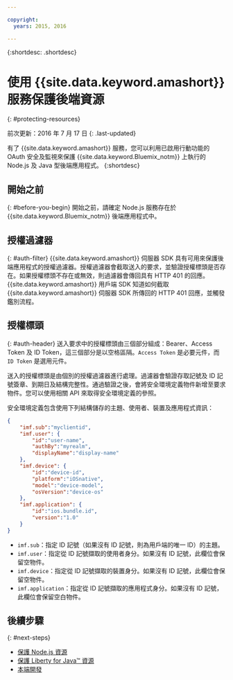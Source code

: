 ```yaml
---

copyright:
  years: 2015, 2016

---
```


{:shortdesc: .shortdesc}

# 使用 {{site.data.keyword.amashort}} 服務保護後端資源
{: #protecting-resources}

前次更新：2016 年 7 月 17 日
{: .last-updated}


有了 {{site.data.keyword.amashort}} 服務，您可以利用已啟用行動功能的 OAuth 安全及監視來保護 {{site.data.keyword.Bluemix_notm}} 上執行的 Node.js 及 Java 型後端應用程式。
{:shortdesc}

## 開始之前
{: #before-you-begin}
開始之前，請確定 Node.js 服務存在於 {{site.data.keyword.Bluemix_notm}} 後端應用程式中。


## 授權過濾器
{: #auth-filter}
{{site.data.keyword.amashort}} 伺服器 SDK 具有可用來保護後端應用程式的授權過濾器。授權過濾器會截取送入的要求，並驗證授權標頭是否存在。如果授權標頭不存在或無效，則過濾器會傳回具有 HTTP 401 的回應。{{site.data.keyword.amashort}} 用戶端 SDK 知道如何截取 {{site.data.keyword.amashort}} 伺服器 SDK 所傳回的 HTTP 401 回應，並觸發鑑別流程。
## 授權標頭
{: #auth-header}
送入要求中的授權標頭由三個部分組成：Bearer、Access Token 及 ID Token，這三個部分是以空格區隔。`Access Token` 是必要元件，而 `ID Token` 是選用元件。

送入的授權標頭是由個別的授權過濾器進行處理。過濾器會驗證存取記號及 ID 記號簽章、到期日及結構完整性。通過驗證之後，會將安全環境定義物件新增至要求物件。您可以使用相關 API 來取得安全環境定義的參照。

安全環境定義包含使用下列結構儲存的主題、使用者、裝置及應用程式資訊：
```JSON
{
    "imf.sub":"myclientid",
    "imf.user": {
        "id":"user-name",
        "authBy":"myrealm",
        "displayName":"display-name"
    },
    "imf.device": {
        "id":"device-id",
        "platform":"iOSnative",
        "model":"device-model",
        "osVersion":"device-os"
    },
    "imf.application": {
        "id":"ios.bundle.id",
        "version":"1.0"
    }
}
```
* `imf.sub`：指定 ID 記號（如果沒有 ID 記號，則為用戶端的唯一 ID）的主題。
* `imf.user`：指定從 ID 記號擷取的使用者身分。如果沒有 ID 記號，此欄位會保留空物件。
* `imf.device`：指定從 ID 記號擷取的裝置身分。如果沒有 ID 記號，此欄位會保留空物件。
* `imf.application`：指定從 ID 記號擷取的應用程式身分。如果沒有 ID 記號，此欄位會保留空白物件。

## 後續步驟
{: #next-steps}
* [保護 Node.js 資源](protecting-resources-nodejs.html)
* [保護 Liberty for Java&trade; 資源](protecting-resources-java.html)
* [本端開發](protecting-resources-local.html)
